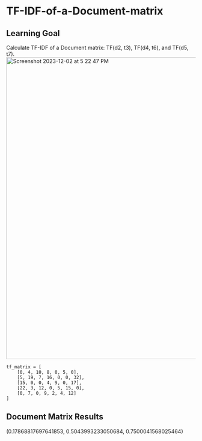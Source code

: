 # TF-IDF-of-a-Document-matrix
## Learning Goal
Calculate TF-IDF of a Document matrix:
TF(d2, t3), TF(d4, t6), and TF(d5, t7).
<img width="804" alt="Screenshot 2023-12-02 at 5 22 47 PM" src="https://github.com/kellynguyvn/TF-IDF-of-a-Document-matrix/assets/80297074/feed1d24-0533-4828-9614-9438c813ea70">
```
tf_matrix = [
    [0, 4, 10, 8, 0, 5, 0],
    [5, 19, 7, 16, 0, 0, 32],
    [15, 0, 0, 4, 9, 0, 17],
    [22, 3, 12, 0, 5, 15, 0],
    [0, 7, 0, 9, 2, 4, 12]
]
```

## Document Matrix Results
(0.17868817697641853, 0.5043993233050684, 0.7500041568025464)
